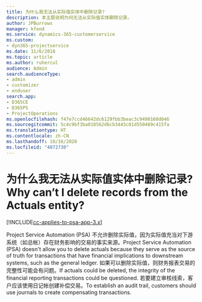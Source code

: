 ```yaml
---
title: 为什么我无法从实际值实体中删除记录?
description: 本主题说明为何无法从实际值实体删除记录。
author: JPBurrows
manager: kfend
ms.service: dynamics-365-customerservice
ms.custom:
- dyn365-projectservice
ms.date: 11/6/2018
ms.topic: article
ms.author: ruhercul
audience: Admin
search.audienceType:
- admin
- customizer
- enduser
search.app:
- D365CE
- D365PS
- ProjectOperations
ms.openlocfilehash: f47e7ccd46642dc6129fbb3beac3c9490160d046
ms.sourcegitcommit: 5c4c9bf3ba018562d6cb3443c01d550489c415fa
ms.translationtype: HT
ms.contentlocale: zh-CN
ms.lasthandoff: 10/16/2020
ms.locfileid: "4072730"
---
```

# <a name="why-cant-i-delete-records-from-the-actuals-entity"></a><span data-ttu-id="06aa3-103">为什么我无法从实际值实体中删除记录?</span><span class="sxs-lookup"><span data-stu-id="06aa3-103">Why can’t I delete records from the Actuals entity?</span></span>

[!INCLUDE[cc-applies-to-psa-app-3.x](../includes/cc-applies-to-psa-app-3x.md)]

<span data-ttu-id="06aa3-104">Project Service Automation (PSA) 不允许删除实际值，因为实际值充当对下游系统（如总帐）存在财务影响的交易的事实来源。</span><span class="sxs-lookup"><span data-stu-id="06aa3-104">Project Service Automation (PSA) doesn't allow you to delete actuals because they serve as the source of truth for transactions that have financial implications to downstream systems, such as the general ledger.</span></span> <span data-ttu-id="06aa3-105">如果可以删除实际值，则财务报表交易的完整性可能会有问题。</span><span class="sxs-lookup"><span data-stu-id="06aa3-105">If actuals could be deleted, the integrity of the financial reporting transactions could be questioned.</span></span> <span data-ttu-id="06aa3-106">若要建立审核线索，客户应该使用日记帐创建补偿交易。</span><span class="sxs-lookup"><span data-stu-id="06aa3-106">To establish an audit trail, customers should use journals to create compensating transactions.</span></span>

